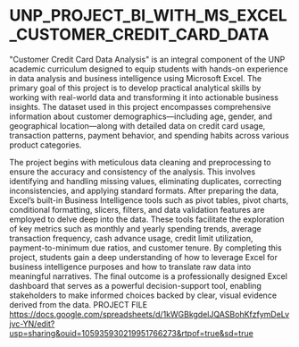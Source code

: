 # UNP_PROJECT_BI_WITH_MS_EXCEL_CUSTOMER_CREDIT_CARD_DATA
"Customer Credit Card Data Analysis" is an integral component of the UNP academic curriculum designed to equip students with hands-on experience in data analysis and business intelligence using Microsoft Excel. The primary goal of this project is to develop practical analytical skills by working with real-world data and transforming it into actionable business insights. The dataset used in this project encompasses comprehensive information about customer demographics—including age, gender, and geographical location—along with detailed data on credit card usage, transaction patterns, payment behavior, and spending habits across various product categories.

The project begins with meticulous data cleaning and preprocessing to ensure the accuracy and consistency of the analysis. This involves identifying and handling missing values, eliminating duplicates, correcting inconsistencies, and applying standard formats. After preparing the data, Excel’s built-in Business Intelligence tools such as pivot tables, pivot charts, conditional formatting, slicers, filters, and data validation features are employed to delve deep into the data. These tools facilitate the exploration of key metrics such as monthly and yearly spending trends, average transaction frequency, cash advance usage, credit limit utilization, payment-to-minimum due ratios, and customer tenure. By completing this project, students gain a deep understanding of how to leverage Excel for business intelligence purposes and how to translate raw data into meaningful narratives. The final outcome is a professionally designed Excel dashboard that serves as a powerful decision-support tool, enabling stakeholders to make informed choices backed by clear, visual evidence derived from the data.
PROJECT FILE https://docs.google.com/spreadsheets/d/1kWGBkgdelJQASBohKfzfymDeLvjvc-YN/edit?usp=sharing&ouid=105935930219951766273&rtpof=true&sd=true
